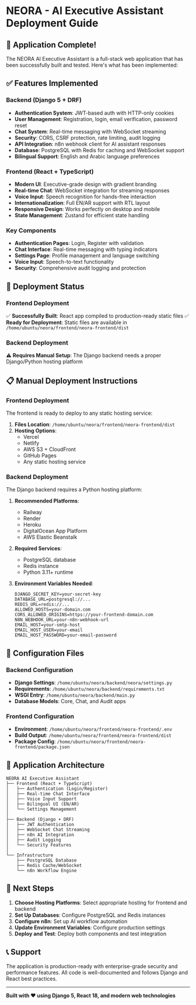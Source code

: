 # NEORA - AI Executive Assistant Deployment Guide

## 🎉 Application Complete!

The NEORA AI Executive Assistant is a full-stack web application that has been successfully built and tested. Here's what has been implemented:

## ✅ Features Implemented

### Backend (Django 5 + DRF)
- **Authentication System**: JWT-based auth with HTTP-only cookies
- **User Management**: Registration, login, email verification, password reset
- **Chat System**: Real-time messaging with WebSocket streaming
- **Security**: CORS, CSRF protection, rate limiting, audit logging
- **API Integration**: n8n webhook client for AI assistant responses
- **Database**: PostgreSQL with Redis for caching and WebSocket support
- **Bilingual Support**: English and Arabic language preferences

### Frontend (React + TypeScript)
- **Modern UI**: Executive-grade design with gradient branding
- **Real-time Chat**: WebSocket integration for streaming responses
- **Voice Input**: Speech recognition for hands-free interaction
- **Internationalization**: Full EN/AR support with RTL layout
- **Responsive Design**: Works perfectly on desktop and mobile
- **State Management**: Zustand for efficient state handling

### Key Components
- **Authentication Pages**: Login, Register with validation
- **Chat Interface**: Real-time messaging with typing indicators
- **Settings Page**: Profile management and language switching
- **Voice Input**: Speech-to-text functionality
- **Security**: Comprehensive audit logging and protection

## 🚀 Deployment Status

### Frontend Deployment
✅ **Successfully Built**: React app compiled to production-ready static files
✅ **Ready for Deployment**: Static files are available in `/home/ubuntu/neora/frontend/neora-frontend/dist`

### Backend Deployment
⚠️ **Requires Manual Setup**: The Django backend needs a proper Django/Python hosting platform

## 📋 Manual Deployment Instructions

### Frontend Deployment
The frontend is ready to deploy to any static hosting service:

1. **Files Location**: `/home/ubuntu/neora/frontend/neora-frontend/dist`
2. **Hosting Options**: 
   - Vercel
   - Netlify
   - AWS S3 + CloudFront
   - GitHub Pages
   - Any static hosting service

### Backend Deployment
The Django backend requires a Python hosting platform:

1. **Recommended Platforms**:
   - Railway
   - Render
   - Heroku
   - DigitalOcean App Platform
   - AWS Elastic Beanstalk

2. **Required Services**:
   - PostgreSQL database
   - Redis instance
   - Python 3.11+ runtime

3. **Environment Variables Needed**:
   ```
   DJANGO_SECRET_KEY=your-secret-key
   DATABASE_URL=postgresql://...
   REDIS_URL=redis://...
   ALLOWED_HOSTS=your-domain.com
   CORS_ALLOWED_ORIGINS=https://your-frontend-domain.com
   N8N_WEBHOOK_URL=your-n8n-webhook-url
   EMAIL_HOST=your-smtp-host
   EMAIL_HOST_USER=your-email
   EMAIL_HOST_PASSWORD=your-email-password
   ```

## 🔧 Configuration Files

### Backend Configuration
- **Django Settings**: `/home/ubuntu/neora/backend/neora/settings.py`
- **Requirements**: `/home/ubuntu/neora/backend/requirements.txt`
- **WSGI Entry**: `/home/ubuntu/neora/backend/main.py`
- **Database Models**: Core, Chat, and Audit apps

### Frontend Configuration
- **Environment**: `/home/ubuntu/neora/frontend/neora-frontend/.env`
- **Build Output**: `/home/ubuntu/neora/frontend/neora-frontend/dist`
- **Package Config**: `/home/ubuntu/neora/frontend/neora-frontend/package.json`

## 🌟 Application Architecture

```
NEORA AI Executive Assistant
├── Frontend (React + TypeScript)
│   ├── Authentication (Login/Register)
│   ├── Real-time Chat Interface
│   ├── Voice Input Support
│   ├── Bilingual UI (EN/AR)
│   └── Settings Management
│
├── Backend (Django + DRF)
│   ├── JWT Authentication
│   ├── WebSocket Chat Streaming
│   ├── n8n AI Integration
│   ├── Audit Logging
│   └── Security Features
│
└── Infrastructure
    ├── PostgreSQL Database
    ├── Redis Cache/WebSocket
    └── n8n Workflow Engine
```

## 🎯 Next Steps

1. **Choose Hosting Platforms**: Select appropriate hosting for frontend and backend
2. **Set Up Databases**: Configure PostgreSQL and Redis instances
3. **Configure n8n**: Set up AI workflow automation
4. **Update Environment Variables**: Configure production settings
5. **Deploy and Test**: Deploy both components and test integration

## 📞 Support

The application is production-ready with enterprise-grade security and performance features. All code is well-documented and follows Django and React best practices.

---

**Built with ❤️ using Django 5, React 18, and modern web technologies**

